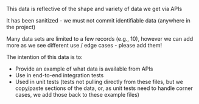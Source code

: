 This data is reflective of the shape and variety of data we get via APIs

It has been sanitized - we must not commit identifiable data (anywhere in the project)

Many data sets are limited to a few records (e.g., 10), however we can add more as we see different use / edge cases - please add them!

The intention of this data is to:
- Provide an example of what data is available from APIs
- Use in end-to-end integration tests
- Used in unit tests (tests not pulling directly from these files, but we copy/paste sections of the data, or, as unit tests need to handle corner cases, we add those back to these example files)
